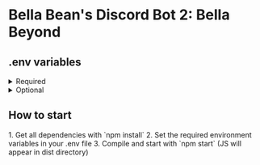 <h1>Bella Bean's Discord Bot 2: Bella Beyond</h1>

<h2>.env variables</h2>
<details>
    <summary>Required</summary>  
    * BOT_TOKEN: String, your bot token (get from discord dev portal)
    * APP_CLIENT_ID: String, your application id (get from discord dev portal)
</details>  
<details>
    <summary>Optional</summary>  
    * NATURAL_PROMPT: String, word which tells Bella you are speaking to her  
</details>

<h2>How to start</h2>
1. Get all dependencies with `npm install`  
2. Set the required environment variables in your .env file
3. Compile and start with `npm start` (JS will appear in dist directory)
